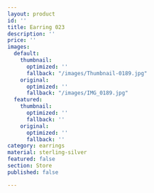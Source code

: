 ```yaml
---
layout: product
id: ''
title: Earring 023
description: ''
price: ''
images:
  default:
    thumbnail:
      optimized: ''
      fallback: "/images/Thumbnail-0189.jpg"
    original:
      optimized: ''
      fallback: "/images/IMG_0189.jpg"
  featured:
    thumbnail:
      optimized: ''
      fallback: ''
    original:
      optimized: ''
      fallback: ''
category: earrings
material: sterling-silver
featured: false
section: Store
published: false

---
```

